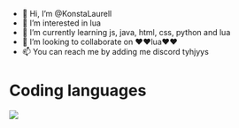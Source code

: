 - 👋 Hi, I’m @KonstaLaurell
- 👀 I’m interested in lua
- 🌱 I’m currently learning js, java, html, css, python and lua
- 💞️ I’m looking to collaborate on ❤️❤️lua❤️❤️
- 📫 You can reach me by adding me discord tyhjyys
<p align="center">
  <h1>Coding languages</h1>
  <a href="https://skillicons.dev">
    <img src="https://skillicons.dev/icons?i=lua,py,lua,html,lua,js,lua,css,lua" />
  </a>
</p>
<!---
KonstaLaurell/KonstaLaurell is a ✨ special ✨ repository because its `README.md` (this file) appears on your GitHub profile.
You can click the Preview link to take a look at your changes.
--->
<html>
</html>
